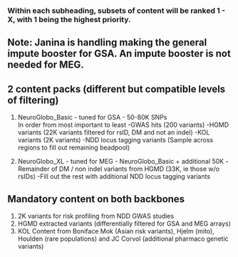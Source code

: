 ### Within each subheading, subsets of content will be ranked 1 - X, with 1 being the highest priority.

## Note: Janina is handling making the general impute booster for GSA. An impute booster is not needed for MEG.

## 2 content packs (different but compatible levels of filtering)

1. NeuroGlobo_Basic - tuned for GSA - 50-80K SNPs  
In order from most important to least
-GWAS hits (200 variants)
-HGMD variants (22K variants filtered for rsID, DM and not an indel)
-KOL variants (2K variants)
-NDD locus tagging variants (Sample across regions to fill out remaining beadpool)

2. NeuroGlobo_XL - tuned for MEG - NeuroGlobo_Basic + additional 50K
-Remainder of DM / non indel variants from HGMD (33K, ie those w/o rsIDs)
-Fill out the rest with additional NDD locus tagging variants

## Mandatory content on both backbones

1. 2K variants for risk profiling from NDD GWAS studies
2. HGMD extracted variants (differentially filtered for GSA and MEG arrays)
3. KOL Content from Boniface Mok (Asian risk variants), Hjelm (mito), Houlden (rare populations) and JC Corvol (additional pharmaco genetic variants)

